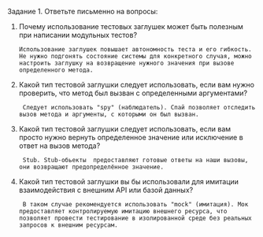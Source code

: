 Задание 1. Ответьте письменно на вопросы:

1.  Почему использование тестовых заглушек может быть полезным при написании модульных тестов?

        Использование заглушек повышает автономность теста и его гибкость. Не нужно подгонять состояние системы для конкретного случая, можно настроить заглушку на возвращение нужного значения при вызове определенного метода.

2. Какой тип тестовой заглушки следует использовать, если вам нужно проверить, что метод был вызван с определенными аргументами?

        Следует использовать "spy" (наблюдатель). Спай позволяет отследить вызов метода и аргументы, с которыми он был вызван.       

3. Какой тип тестовой заглушки следует использовать, если вам просто нужно вернуть определенное значение или исключение в ответ на вызов метода?

        Stub. Stub-обьекты  предоставляют готовые ответы на наши вызовы,  они возвращают предопределённое значение.

4. Какой тип тестовой заглушки вы бы использовали для имитации  взаимодействия с внешним API или базой данных?

        В таком случае рекомендуется использовать "mock" (имитация). Мок предоставляет контролируемую имитацию внешнего ресурса, что позволяет провести тестирование в изолированной среде без реальных запросов к внешним ресурсам.